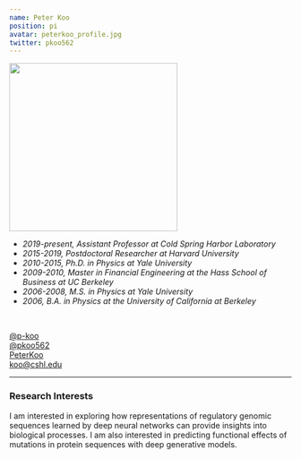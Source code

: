 ```yaml
---
name: Peter Koo
position: pi
avatar: peterkoo_profile.jpg
twitter: pkoo562
---
```


<img width="300" src="{{site.baseurl}}/images/people/{{page.avatar}}" data-action="zoom">
<br>

- _2019-present, Assistant Professor at Cold Spring Harbor Laboratory_ <br>
- _2015-2019, Postdoctoral Researcher at Harvard University_ <br>
- _2010-2015, Ph.D. in Physics at Yale University_ <br>
- _2009-2010, Master in Financial Engineering at the Hass School of Business at UC Berkeley_ <br>
- _2006-2008, M.S. in Physics at Yale University_ <br>
- _2006, B.A. in Physics at the University of California at Berkeley_ <br>
<br>

<a href="https://github.com/p-koo"><i class="fa fa-github"></i> @p-koo </a><br>
<a href="https://twitter.com/pkoo562"><i class="fa fa-twitter"></i> @pkoo562 </a><br>
<a href="https://www.linkedin.com/in/p-koo"><i class="fa fa-linkedin-square"></i> PeterKoo</a>  <br>
<a href="mailto:koo@cshl.edu"><i class="fa fa-envelope-o"></i> koo@cshl.edu</a> 


<hr>

### Research Interests

I am interested in exploring how representations of regulatory genomic sequences learned by deep neural networks can provide insights into biological processes. I am also interested in predicting functional effects of mutations in protein sequences with deep generative models. 

<br>
<br>
<br>

&nbsp;
&nbsp;
&nbsp;
&nbsp;
&nbsp;
&nbsp;
&nbsp;
&nbsp;
&nbsp;
&nbsp;
&nbsp;
&nbsp;
&nbsp;
&nbsp;
&nbsp;
&nbsp;
&nbsp;
&nbsp;
&nbsp;
&nbsp;
&nbsp;
&nbsp;
&nbsp;
&nbsp;

